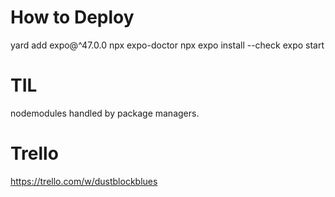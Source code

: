 # How to Deploy

yard add expo@^47.0.0
npx expo-doctor
npx expo install --check
expo start

# TIL
nodemodules handled by package managers. 

# Trello
https://trello.com/w/dustblockblues
